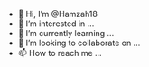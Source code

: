 - 👋 Hi, I’m @Hamzah18
- 👀 I’m interested in ...
- 🌱 I’m currently learning ...
- 💞️ I’m looking to collaborate on ...
- 📫 How to reach me ...

<!---
Hamzah18/Hamzah18 is a ✨ special ✨ repository because its `README.md` (this file) appears on your GitHub profile.
You can click the Preview link to tak ppe a look at your changes.
--->
